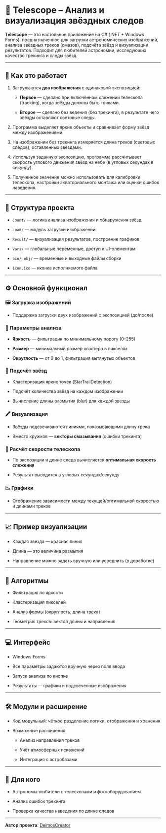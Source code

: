 # 🌌 Telescope – Анализ и визуализация звёздных следов

**Telescope** — это настольное приложение на C# (.NET + Windows Forms), предназначенное для загрузки астрономических изображений, анализа звёздных треков (смазов), подсчёта звёзд и визуализации результатов. Подходит для любителей астрономии, исследующих качество трекинга и следы звёзд.

---

## 🧩 Как это работает

1. Загружаются **два изображения** с одинаковой экспозицией:
    
    - **Первое** — сделано при включённом слежении телескопа (tracking), когда звёзды должны быть точками.
        
    - **Второе** — сделано без ведения (без трекинга), в результате чего звёзды оставляют световые следы.
        
2. Программа выделяет яркие объекты и сравнивает форму звёзд между изображениями.
    
3. На изображении без трекинга измеряется длина треков (световых следов), оставленных звёздами.
    
4. Используя заданную экспозицию, программа рассчитывает скорость углового движения звёзд на небе (в угловых секундах в секунду).
    
5. Полученное значение можно использовать для калибровки телескопа, настройки экваториального монтажа или оценки ошибок наведения.
    

---

## 🧹 Структура проекта

- `Count/` — логика анализа изображения и обнаружения звёзд
    
- `Load/` — модуль загрузки изображений
    
- `Result/` — визуализация результатов, построение графиков
    
- `Vars/` — глобальные переменные, доступ к UI-элементам
    
- `bin/`, `obj/` — временные и выходные файлы сборки
    
- `icon.ico` — иконка исполняемого файла
    

---

## ⚙️ Основной функционал

### 🖼️ Загрузка изображений

- Поддержка загрузки двух изображений с экспозицией (до/после).
    

### 🧪 Параметры анализа

- **Яркость** — фильтрация по минимальному порогу (0–255)
    
- **Размер** — минимальный размер кластера в пикселях
    
- **Округлость** — от 0 до 1, фильтрация вытянутых объектов
    

### 🌟 Подсчёт звёзд

- Кластеризация ярких точек (StarTrailDetection)
    
- Подсчёт количества звёзд на каждом изображении
    
- Вычисление длины размытия (blur) для каждой звезды
    

### 🖍️ Визуализация

- Звёзды подсвечиваются линиями, показывающими длину трека
    
- Вместо кружков — **векторы смазывания** (ошибки трекинга)
    

### 🚁 Расчёт скорости телескопа

- По экспозиции и длине следа вычисляется **оптимальная скорость слежения**
    
- Результат выводится в угловых секундах/секунду
    

### 📉 Графики

- Отображение зависимости между текущей/оптимальной скоростью и длинами треков
    

---

## 📈 Пример визуализации

- Каждая звезда — красная линия
    
- Длина — это величина размытия
    
- Направление можно задать вручную или усреднить (в доработке)
    

---

## 🧠 Алгоритмы

- Фильтрация по яркости
    
- Кластеризация пикселей
    
- Анализ формы (округлость, длина трека)
    
- Геометрия треков: вектор длины и направления
    

---

## 💻 Интерфейс

- Windows Forms
    
- Все параметры задаются вручную через поля ввода
    
- Запуск анализа по кнопке
    
- Результаты — графики и подсвеченные изображения
    

---

## 🛠️ Модули и расширение

- Код модульный: чёткое разделение логики, отображения и хранения
    
- Возможные расширения:
    
    - Анализ направления треков
        
    - Учёт атмосферных искажений
        
    - Интеграция с астробазами
        

---

## 🚀 Для кого

- Астрономы-любители с телескопами и фотооборудованием
    
- Анализ ошибок трекинга
    
- Проверка качества наведения по длине следов
    

---

**Автор проекта**: [DeimosCreator](https://github.com/DeimosCreator)
